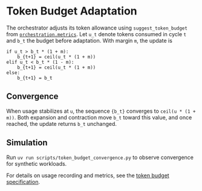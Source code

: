 # Token Budget Adaptation

The orchestrator adjusts its token allowance using
`suggest_token_budget` from
[`orchestration.metrics`](../../src/autoresearch/orchestration/metrics.py).
Let `u_t` denote tokens consumed in cycle `t` and `b_t` the budget before
adaptation. With margin `m`, the update is

```
if u_t > b_t * (1 + m):
    b_{t+1} = ceil(u_t * (1 + m))
elif u_t < b_t * (1 - m):
    b_{t+1} = ceil(u_t * (1 + m))
else:
    b_{t+1} = b_t
```

## Convergence

When usage stabilizes at `u`, the sequence `{b_t}` converges to
`ceil(u * (1 + m))`. Both expansion and contraction move `b_t` toward this
value, and once reached, the update returns `b_t` unchanged.

## Simulation

Run `uv run scripts/token_budget_convergence.py` to observe convergence
for synthetic workloads.

For details on usage recording and metrics, see the
[token budget specification](../token_budget_spec.md).
